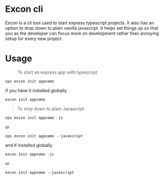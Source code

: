 # Excon cli

Excon is a cli tool used to start express typescript projects. It also has an option
to drop down to plain vanilla javascript. It helps set things up so that you as the developer can focus
more on development rather than annoying setup for every new project.

# Usage

> To start an express app with typescript

```
npx excon init appname
```

if you have it installed globally

```
excon init appname
```

> To strip down to plain Javascript

```
npx excon init appname -js
```

or

```
npx excon init appname --javascript
```

and if installed globally

```
excon init appname -js
```

or

```
excon init appname --javascript
```
